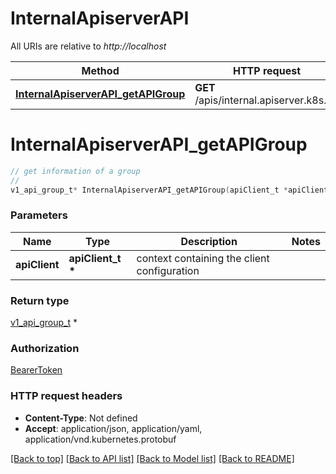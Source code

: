 # InternalApiserverAPI

All URIs are relative to *http://localhost*

Method | HTTP request | Description
------------- | ------------- | -------------
[**InternalApiserverAPI_getAPIGroup**](InternalApiserverAPI.md#InternalApiserverAPI_getAPIGroup) | **GET** /apis/internal.apiserver.k8s.io/ | 


# **InternalApiserverAPI_getAPIGroup**
```c
// get information of a group
//
v1_api_group_t* InternalApiserverAPI_getAPIGroup(apiClient_t *apiClient);
```

### Parameters
Name | Type | Description  | Notes
------------- | ------------- | ------------- | -------------
**apiClient** | **apiClient_t \*** | context containing the client configuration |

### Return type

[v1_api_group_t](v1_api_group.md) *


### Authorization

[BearerToken](../README.md#BearerToken)

### HTTP request headers

 - **Content-Type**: Not defined
 - **Accept**: application/json, application/yaml, application/vnd.kubernetes.protobuf

[[Back to top]](#) [[Back to API list]](../README.md#documentation-for-api-endpoints) [[Back to Model list]](../README.md#documentation-for-models) [[Back to README]](../README.md)

